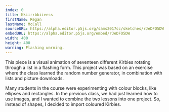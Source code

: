 ```yaml
---
index: 0
title: Kkiirrbbiieess
firstName: Regan
lastName: McCall
sourceURL: https://alpha.editor.p5js.org/sams2017cc/sketches/rJeDFO5DW
embedURL: https://alpha.editor.p5js.org/embed/rJeDFO5DW
width: 400
height: 400
warning: Flashing warning.
---
```

This piece is a visual animation of seventeen different Kirbies rotating
through a list in a flashing form. This project was based on an exercise
where the class learned the random number generator, in combination with
lists and picture downloads.

Many students in the course were experimenting with colour blocks, like
ellipses and rectangles. In the previous class, we had just learned how to use
images, and I wanted to combine the two lessons into one project. So, instead
of shapes, I decided to import coloured Kirbies.

